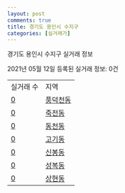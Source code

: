 ```yaml
---
layout: post
comments: true
title: 경기도 용인시 수지구
categories: [실거래가]
---
```


경기도 용인시 수지구 실거래 정보

2021년 05월 12일 등록된 실거래 정보: 0건


<table>
  <tr>
    <td>실거래 수</td>
    <td>지역</td>
  </tr>

  
  <tr>
    <td><a href="4146510100.html">0</a></td>
    <td><a href="4146510100.html">풍덕천동</a></td>
  </tr>
    

  <tr>
    <td><a href="4146510200.html">0</a></td>
    <td><a href="4146510200.html">죽전동</a></td>
  </tr>
    

  <tr>
    <td><a href="4146510300.html">0</a></td>
    <td><a href="4146510300.html">동천동</a></td>
  </tr>
    

  <tr>
    <td><a href="4146510400.html">0</a></td>
    <td><a href="4146510400.html">고기동</a></td>
  </tr>
    

  <tr>
    <td><a href="4146510500.html">0</a></td>
    <td><a href="4146510500.html">신봉동</a></td>
  </tr>
    

  <tr>
    <td><a href="4146510600.html">0</a></td>
    <td><a href="4146510600.html">성복동</a></td>
  </tr>
    

  <tr>
    <td><a href="4146510700.html">0</a></td>
    <td><a href="4146510700.html">상현동</a></td>
  </tr>
    


</table>
    